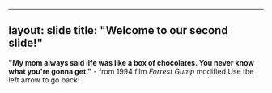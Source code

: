 ----
layout: slide
title: "Welcome to our second slide!"
----
__"My mom always said life was like a box of chocolates. You never know what you're gonna get."__ - from 1994 film *Forrest Gump*
modified
Use the left arrow to go back!
